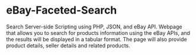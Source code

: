# eBay-Faceted-Search
Search Server-side Scripting using PHP, JSON, and eBay API. Webpage that allows you to search for products information using the eBay APIs, and the results will be displayed in a tabular format. The page will also provide product details, seller details and related products.

